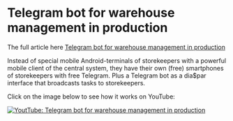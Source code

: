 # Telegram bot for warehouse management in production

The full article here [Telegram bot for warehouse management in production](https://diasparbusiness.com/cis-ru/production-management-via-telegram-bot/)

Instead of special mobile Android-terminals of storekeepers with a powerful mobile client of the central system, they have their own (free) smartphones of storekeepers with free Telegram. Plus a Telegram bot as a dia$par interface that broadcasts tasks to storekeepers.

Click on the image below to see how it works on YouTube:

[![YoutTube: Telegram bot for warehouse management in production](http://img.youtube.com/vi/Yg0z98_Tqwc/0.jpg)](http://www.youtube.com/watch?v=Yg0z98_Tqwc)